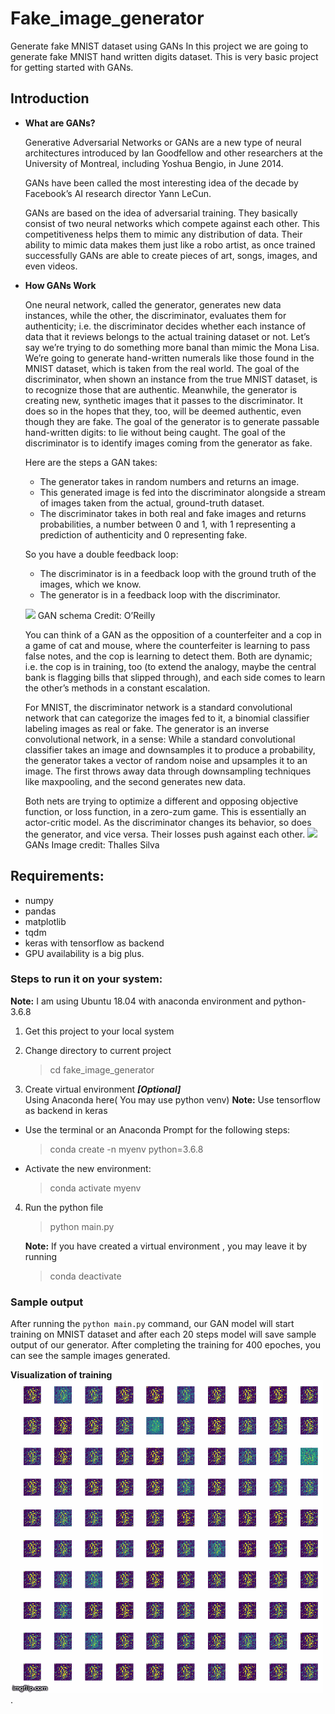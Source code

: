 # Fake_image_generator

Generate fake MNIST dataset using GANs
In this project we are going to generate fake MNIST hand written digits dataset. This is very basic project for getting started with GANs.


## Introduction
- **What are GANs?**
    
    Generative Adversarial Networks or GANs are a new type of neural architectures introduced by Ian Goodfellow and other researchers at the University of Montreal, including Yoshua Bengio, in June 2014.
    
    GANs have been called the most interesting idea of the decade by Facebook’s AI research director Yann LeCun.
    
    GANs are based on the idea of adversarial training. They basically consist of two neural networks which compete against each other. This competitiveness helps them to mimic any distribution of data. Their ability to mimic data makes them just like a robo artist, as once trained successfully GANs are able to create pieces of art, songs, images, and even videos.
- **How GANs Work**

    One neural network, called the generator, generates new data instances, while the other, the discriminator, evaluates them for authenticity; i.e. the discriminator decides whether each instance of data that it reviews belongs to the actual training dataset or not.
Let’s say we’re trying to do something more banal than mimic the Mona Lisa. We’re going to generate hand-written numerals like those found in the MNIST dataset, which is taken from the real world. The goal of the discriminator, when shown an instance from the true MNIST dataset, is to recognize those that are authentic.
Meanwhile, the generator is creating new, synthetic images that it passes to the discriminator. It does so in the hopes that they, too, will be deemed authentic, even though they are fake. The goal of the generator is to generate passable hand-written digits: to lie without being caught. The goal of the discriminator is to identify images coming from the generator as fake.

    Here are the steps a GAN takes:

    - The generator takes in random numbers and returns an image.
    - This generated image is fed into the discriminator alongside a stream of images taken from the actual, ground-truth dataset.
    - The discriminator takes in both real and fake images and returns probabilities, a number between 0 and 1, with 1 representing a prediction of authenticity and 0 representing fake.

    So you have a double feedback loop:
    - The discriminator is in a feedback loop with the ground truth of the images, which we know.
    - The generator is in a feedback loop with the discriminator.
    
    ![](https://skymind.ai/images/wiki/gan_schema.png)
                            GAN schema Credit: O’Reilly
    
    You can think of a GAN as the opposition of a counterfeiter and a cop in a game of cat and mouse, where the counterfeiter is learning to pass false notes, and the cop is learning to detect them. Both are dynamic; i.e. the cop is in training, too (to extend the analogy, maybe the central bank is flagging bills that slipped through), and each side comes to learn the other’s methods in a constant escalation.
    
    For MNIST, the discriminator network is a standard convolutional network that can categorize the images fed to it, a binomial classifier labeling images as real or fake. The generator is an inverse convolutional network, in a sense: While a standard convolutional classifier takes an image and downsamples it to produce a probability, the generator takes a vector of random noise and upsamples it to an image. The first throws away data through downsampling techniques like maxpooling, and the second generates new data.
    
    Both nets are trying to optimize a different and opposing objective function, or loss function, in a zero-zum game. This is essentially an actor-critic model. As the discriminator changes its behavior, so does the generator, and vice versa. Their losses push against each other.
    ![](https://skymind.ai/images/wiki/GANs.png)
                        GANs Image credit: Thalles Silva

## Requirements:
- numpy
- pandas
- matplotlib
- tqdm
- keras with tensorflow as backend
- GPU availability is a big plus.

### Steps to run it on your system:

**Note:** I am using Ubuntu 18.04 with anaconda environment and python-3.6.8

1. Get this project to your local system

2. Change directory to current project
	>cd fake_image_generator

3. Create virtual environment ***[Optional]***  
Using Anaconda here( You may use python venv)
**Note:** Use tensorflow as backend in keras
- Use the terminal or an Anaconda Prompt for the following steps:

	> conda create -n myenv python=3.6.8

- Activate the new environment:

	> conda activate myenv

4. Run the python file

	> python main.py


	**Note:** If you have created a virtual environment , you may leave it by running
	>conda deactivate
### Sample output
After running the `python main.py` command, our GAN model will start training on MNIST dataset and after each 20 steps model will save sample output of our generator. After completing the training for 400 epoches, you can see the sample images generated.

**Visualization of training**
![Training](Generated_Images/generated_gif.gif)
.
